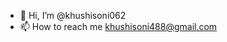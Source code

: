 - 👋 Hi, I’m @khushisoni062
- 📫 How to reach me khushisoni488@gmail.com

<!---
khushisoni062/khushisoni062 is a ✨ special ✨ repository because its `README.md` (this file) appears on your GitHub profile.
You can click the Preview link to take a look at your changes.
--->
